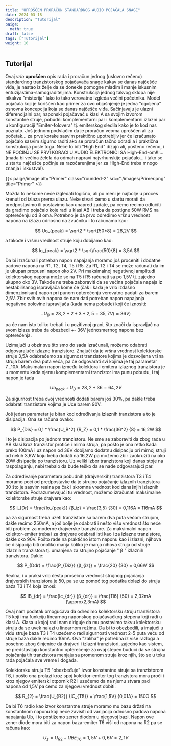 ```yaml
---
title: "UPROŠĆEN PRORAČUN STANDARDNOG AUDIO POJAČALA SNAGE"
date: 2024-03-18
description: "Tutorijal"
paige:
  math: true
draft: false
tags: ["Tutorijal"]
weight: 10
---
```

## Tutorijal

Ovaj *vrlo* **uprošćen** opis rada i proračun jednog (uslovno rečeno) standardnog tranzistorskog pojačavača snage kakav se danas najčešće viđa, je nastao iz želje da se donekle pomogne mlađim i manje iskusnim entuzijastima-samograditeljima. Konstrukcija jednog takvog sklopa nije nikakva "misterija" iako to tako verovatno izgleda većini početnika. Model pojačala koji je korišćen kao primer za ovo objašnjenje je jedna "ogoljena" osnovna koncepcija koja se danas najčešće viđa. Sačinjavaju je ulazni diferencijalni par, naponski pojačavač u klasi A sa svojim izvorom konstantne struje, pobudni komplementarni par i komplementarni izlazni par u konfiguraciji "Emiter-folovera" tj. emiterskog sledila kako je to kod nas poznato. Još jednom podvlačim da je proračun veoma uprošćen ali za početak... za prve korake sasvim praktično upotrebljiv jer će izračunato pojačalo sasvim sigurno raditi ako se proračun tačno odradi a i praktična konstrukcija posle toga. Neće to biti "High End" dizajn ali, pošteno rečeno, i NE POČINJU SE PRVI KORACI U AUDIO ELEKTRONICI SA High-End-om!!!... (mada bi većina želela da odmah napravi najvrhunskije pojačalo... i tako se u startu najčešće počinje sa razočarenjima jer za High-End treba mnogo znanja i iskustva!).

<p>{{< paige/image alt="Primer" class="rounded-2" src="./images/Primer.png" title="Primer" >}}</p>

Možda to nekome neće izgledati logično, ali po meni je najbolje u proces krenuti od izlaza prema ulazu. Neke stvari ćemo u startu morati da predpostavimo ili postavimo kao unapred zadate, pa ćemo recimo odlučiti da gradimo pojačalo koje radi u klasi AB i treba da postigne 50W RMS na opterećenju od 8 oma. Potrebno je da prvo odredimo vršnu vrednost napona na izlazu odnosno na zvučniku i to računamo kao:

$$
 Uo_{peak} = \sqrt2 * \sqrt{50*8} = 28,2V
$$

<p class="text-center">a takođe i vršnu vrednost struje koju dobijamo kao:</p>

$$
 Io_{peak} = \sqrt2 * \sqrt\frac{50}{8} = 3,5A
$$

Da bi izračunali potreban napon napajanja moramo još proceniti i dodatne padove napona na R1, T2, T4, T5 i R5. Za R1, T2 i T4 se može računati da im je ukupan propusni napon oko 2V. Pri maksimalnoj negativnoj amplitudi kolektorskog napona može se na T5 i R5 računati sa po 1,5V tj. zajedno ukupno oko 3V. Takođe ne treba zaboraviti da se većina pojačala napaja iz nestabilisanog ispravljača kome će (čak i kada je vrlo izdašno dimenzionisan) napon pri punom opterećenju verovatno padati za barem 2,5V. Zbir svih ovih napona će nam dati potreban napon napajanja negativne polovine ispravljača (kada nema pobude) koji će iznositi:

$$
 -U_B = 28,2 + 2 + 3 + 2,5 = 35,7V (\approx36V)
$$

<p class="text-center">pa će nam isto toliko trebati i u pozitivnoj grani, što znači da ispravljač na svom izlazu treba da obezbedi +- 36V jednosmernog napona bez opterećenja.</p>

Uzimajući u obzir sve što smo do sada izračunali, možemo odabrati odgovarajuće izlazne tranzistore. Znajući da je vršna vrednost kolektorske struje 3,5A odabraćemo za sigurnost tranzistore kojima je dozvoljena vršna struja barem dva puta veća, pa će odgovarati svi kojima je taj parametar 7...10A. Maksimalan napon između kolektora i emitera izlaznog tranzistora je u momentu kada njemu komplementarni tranzistor ima punu pobudu, i taj napon je tada

$$
 Uo_{peak} + U_B = 28,2 + 36 = 64,2V
$$

<p class="text-center">Za sigurnost treba ovoj vrednosti dodati barem još 30%, pa dakle treba odabrati tranzistore kojima je Uce barem 90V.</p>

<p class="text-center">Još jedan parametar je bitan kod određivanja izlaznih tranzistora a to je disipacija. Ona se računa ovako:</p>

$$
 P_{Dis} = 0,1 * \frac{U_B^2} {R_Z} = 0,1 * \frac{36^2} {8} = 16,2W
$$

i to je disipacija po jednom tranzistoru. Ne sme se zaboraviti da zbog rada u AB klasi kroz tranzistor protiče i mirna struja, pa pošto je ona retko kada preko 100mA i uz napon od 36V dobijamo dodatnu disipaciju pri mirnoj struji od nekih 3,6W koju treba dodati na 16,2W pa možemo zbir zaokružiti na oko 20W disipacije po tranzistoru. Uz veliki izbor tranzistora koji danas stoje na raspolaganju, nebi trebalo da bude teško da se nađe odgovarajući par.

Za određivanje parametara pobudnih (drajverskih) tranzistora T3 i T4 moramo poći od predpostavke da je strujno pojačanje izlaznih tranzistora 30 što je sasvim realna pa čak i skromna vrednost kod današnjih izlaznih tranzistora. Podrazumevajući tu vrednost, možemo izračunati maksimalne kolektorske struje drajvera kao:

$$
 I_{Dr} = \frac{Io_{peak}} {β_iz} = \frac{3,5} {30} = 0,116A = 116mA
$$

pa za sigurnost treba uzeti tranzistore sa barem dva puta većom strujom, dakle recimo 250mA, a još bolje je odabrati i nešto višu vrednost što neće biti problem za moderne drajverske tranzistore. Za maksimalni napon kolektor-emiter treba i za drajvere odabrati isti kao i za izlazne tranzistore, dakle oko 90V. Pošto rade na praktično istom naponu kao i izlazni, njihova će disipacija biti onoliko manja koliko je manja nihova struja od struje izlaznih tranzistora tj. umanjena za strujno pojačanje " β " izlaznih tranzistora. Dakle:

$$
 P_{Ddr} = \frac{P_{Diz}} {β_{iz}} = \frac{20} {30} = 0,66W
$$

Realna, i u praksi vrlo česta prosečna vrednost strujnog pojačanja drajverskih tranzistora je 50, pa se uz pomoć tog podatka dolazi do struja baza T3 i T4 koja iznosi:

$$
 IB_{dr} = \frac{Ic_{dr}} {β_{dr}} = \frac{116} {50} = 2,32mA (\approx2,3mA)
$$

Ovaj nam podatak omogućava da odredimo kolektorsku struju tranzistora T5 koji ima funkciju linearnog naponskog pojačavačkog stepena koji radi u klasi A. Klasa u kojoj radi nam diriguje da mu postavimo takvu kolektorsku struju da se uvek nalazi u linearnom režimu. Da bi to obezbedili, a imajući u vidu struje baza T3 i T4 uzećemo radi sigurnosti vrednost 2-5 puta veću od struje baza dakle recimo 10mA. Ova "zaliha" je potrebna iz više razloga a posebno zbog činjenice da drajveri i izlazni tranzistori, zajedno kao sistem, ne predstavljaju konstantno opterećenje za ovaj stepen budući da se strujna pojačanja tih tranzistora menjaju sa promenom struja kroz njih, što se u toku rada pojačala sve vreme i događa.

Kolektorsku struju T5 "obezbeđuje" izvor konstantne struje sa tranzistorom T6, i pošto ona prolazi kroz spoj kolektor-emiter tog tranzistora mora proći i kroz njegov emiterski otpornik R2 i uzećemo da na njemu stvara pad napona od 1,5V pa ćemo za njegovu vrednost dobiti:

$$
 R_{2} = \frac{U_{R2}} {IC_{T5}} = \frac{1,5V} {0,01A} = 150Ω
$$

Da bi T6 radio kao izvor konstantne struje moramo mu bazu držati na konstantnom naponu koji neće zavisiti od varijacija odnosno padova napona napajanja Ub, i to postižemo zener diodom u njegovoj bazi. Napon ove zener diode mora biti za napon baza-emiter T6 viši od napona na R2 pa se računa kao:

$$
 U_{z} = U_{R2} + UBE_{T6} = 1,5V + 0,6V = 2,1V
$$
